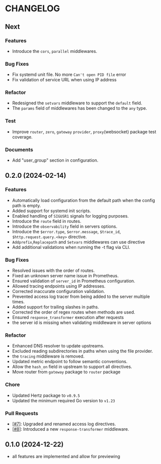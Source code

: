 # CHANGELOG

## Next

### **Features**

- Introduce the `cors`, `parallel` middlewares.

### **Bug Fixes**

- Fix systemd unit file.  No more `Can't open PID file` error
- Fix validation of service URL when using IP address

### **Refactor**

- Redesigned the `setvars` middleware to support the `default` field.
- The `params` field of middlewares has been changed to the `any` type.

### **Test**

- Improve `router`, `zero`, `gateway` `provider`, `proxy`(websocket) package test coverage.

### **Documents**

- Add "user_group" section in configuration.

## 0.2.0 (2024-02-14)

### **Features**

- Automatically load configuration from the default path when the config path is empty.
- Added support for systemd init scripts.
- Enabled handling of `SIGUSR1` signals for logging purposes.
- Introduce the `route` field in routes.
- Introduce the `observability` field in servers options.
- Introduce the `$error.type`, `$error.message`, `$trace_id`, `$http.request.query.<key>` directive.
- `Addprefix`,`Replacepath` and `Setvars` middlewares can use directive
- Add additional validations when running the -t flag via CLI.

### **Bug Fixes**

- Resolved issues with the order of routes.
- Fixed an unknown server name issue in Prometheus.
- Ensured validation of `server_id` in Prometheus configuration.
- Allowed tracing endpoints using IP addresses.
- Corrected inaccurate configuration validation.
- Prevented access log tracer from being added to the server multiple times.
- Added support for trailing slashes in paths.
- Corrected the order of regex routes when methods are used.
- Ensured `response_transformer` execution after requests
- the server id is missing when validating middleware in server options

### **Refactor**

- Enhanced DNS resolver to update upstreams.
- Excluded reading subdirectories in paths when using the file provider.
- the `tracing` middleware is removed.
- Updated metric endpoint to follow semantic conventions.
- Allow the `hash_on` field in upstream to support all directives.
- Move router from `gateway` package to `router` package

### **Chore**

- Updated Hertz package to `v0.9.5`
- Updated the minimum required Go version to `v1.23`

### **Pull Requests**

- [[#7](https://github.com/nite-coder/bifrost/pull/7)]: Upgraded and renamed access log directives.
- [[#8](https://github.com/nite-coder/bifrost/pull/8)]: Introduced a new `response-transformer` middleware.

## 0.1.0 (2024-12-22)

- all features are implemented and allow for previewing
